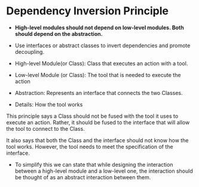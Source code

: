 # Dependency Inversion Principle

- **High-level modules should not depend on low-level modules. Both should depend on the abstraction.**

- Use interfaces or abstract classes to invert dependencies and promote decoupling.


- High-level Module(or Class): Class that executes an action with a tool.
- Low-level Module (or Class): The tool that is needed to execute the action
- Abstraction: Represents an interface that connects the two Classes.
- Details: How the tool works

This principle says a Class should not be fused with the tool it uses to execute an action. Rather, it should be fused
to the interface that will allow the tool to connect to the Class.

It also says that both the Class and the interface should not know how the tool works. However, the tool needs to meet
the specification of the interface.

- To simplify this we can state that while designing the interaction between a high-level module and a low-level one,
  the interaction should be thought of as an abstract interaction between them.
